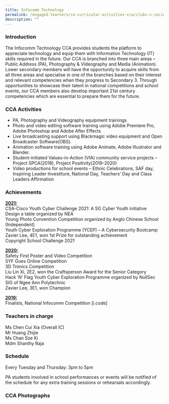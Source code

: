 ```yaml
---
title: Infocomm Technology
permalink: /engaged-learners/co-curricular-activities-cca/clubs-n-societies/infocomm-technology/
description: ""
---
```

### Introduction

The Infocomm Technology CCA provides students the platform to appreciate technology and equip them with Information Technology (IT) skills required in the future. Our CCA is branched into three main areas – Public Address (PA), Photography & Videography and Media (Animation). Lower secondary members will have the opportunity to acquire skills from all three areas and specialise in one of the branches based on their interest and relevant competencies when they progress to Secondary 3. Through opportunities to showcase their talent in national competitions and school events, our CCA members also develop important 21st century competencies which are essential to prepare them for the future.

### CCA Activities

*   PA, Photography and Videography equipment trainings
*   Photo and video editing software training using Adobe Premiere Pro, Adobe Photoshop and Adobe After Effects
*   Live broadcasting support using Blackmagic video equipment and Open Broadcaster Software(OBS).
*   Animation software training using Adobe Animate, Adobe Illustrator and Blender.
*   Student-initiated Values-in-Action (VIA) community service projects – Project SPCA(2018), Project Positivity(2019-2020)
*   Video productions for school events – Ethnic Celebrations, SAF day, Inspiring Leader Investiture, National Day, Teachers’ Day and Class Leaders Affirmation

### Achievements

<u><strong> 2021: </strong></u> <br>
CSA-Cisco Youth Cyber Challenge 2021: A SG Cyber Youth initiative <br>
Design a table organized by NEA <br>
Young Photo Convention Competition organized by Anglo Chinese School (Independent) <br>
Youth Cyber Exploration Programme (YCEP) – A Cybersecurity Bootcamp <br>
Zavier Lee, 4E1, won 1st Prize for outstanding achievement <br>
Copyright School Challenge 2021

<u><strong> 2020: </strong></u><br>
Safety First Poster and Video Competition <br> 
SYF Goes Online Competition <br>
3D Tronics Competition <br>
Liu Lin Xi, 2E2, won the Craftsperson Award for the Senior Category <br> 
Hack ‘N’ Flag Youth Cyber Exploration Programme organized by NullSec SIG of Ngee Ann Polytechnic <br>
Zavier Lee, 3E1, won Champion

<u><strong> 2019: </strong></u><br>
Finalists, National Infocomm Competition \[i.code\]

### Teachers in charge

Ms Chen Cui Xia (Overall IC) <br> 
Mr Huang Zhijie <br> 
Ms Chan Sze Ki <Br> 
Mdm Shanthy Raja

### Schedule

Every Tuesday and Thursday: 3pm to 5pm

PA students involved in school performances or events will be notified of the schedule for any extra training sessions or rehearsals accordingly. 

### CCA Photographs
